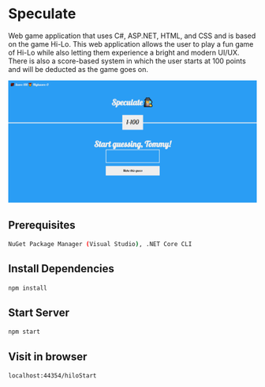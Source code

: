 # Speculate
Web game application that uses C#, ASP.NET, HTML, and CSS and is based on the game Hi-Lo. This web application allows the user to play a fun game of Hi-Lo while also letting them experience a bright and modern UI/UX. There is also a score-based system in which the user starts at 100 points and will be deducted as the game goes on.

![alt text](https://github.com/tngo98/Speculate/blob/master/Image/Speculate.png) 

## Prerequisites
```bash
NuGet Package Manager (Visual Studio), .NET Core CLI
```
## Install Dependencies
```bash
npm install
```
## Start Server
```bash
npm start
```
## Visit in browser
```bash
localhost:44354/hiloStart
```
